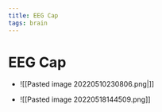 ```yaml
---
title: EEG Cap
tags: brain
---
```


# EEG Cap
- ![[Pasted image 20220510230806.png|]]

- ![[Pasted image 20220518144509.png]]




